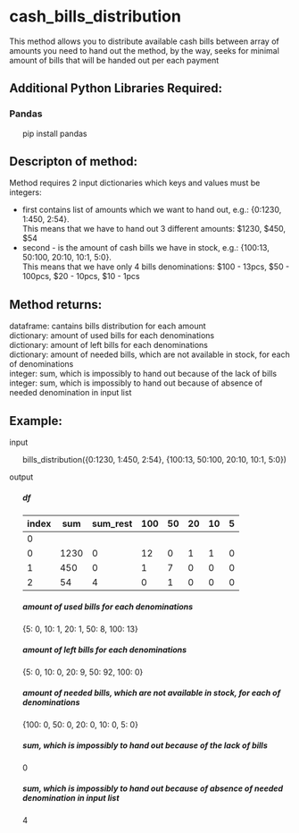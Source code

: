 # cash_bills_distribution
This method allows you to distribute available cash bills between array of amounts you need to hand out
the method, by the way, seeks for minimal amount of bills that will be handed out per each payment

## Additional Python Libraries Required:
### Pandas
<ul>
       pip install pandas
</ul>

## Descripton of method:
Method requires 2 input dictionaries which keys and values must be integers: 
- first contains list of amounts which we want to hand out, e.g.: {0:1230, 1:450, 2:54}.  
This means that we have to hand out 3 different amounts: $1230, $450, $54
- second - is the amount of cash bills we have in stock, e.g.: {100:13, 50:100, 20:10, 10:1, 5:0}.  
This means that we have only 4 bills denominations: $100 - 13pcs, $50 - 100pcs, $20 - 10pcs, $10 - 1pcs

## Method returns:
dataframe: cantains bills distribution for each amount  
dictionary: amount of used bills for each denominations   
dictionary: amount of left bills for each denominations  
dictionary: amount of needed bills, which are not available in stock, for each of denominations  
integer: sum, which is impossibly to hand out because of the lack of bills  
integer: sum, which is impossibly to hand out because of absence of needed denomination in input list  

## Example:
input <ul> bills_distribution({0:1230, 1:450, 2:54}, {100:13, 50:100, 20:10, 10:1, 5:0}) </ul>

output <ul>
##### df
index|sum|sum_rest|100|50|20|10|5
---|---|---|---|---|---|---|---
0|||||||
0|1230|0|12|0|1|1|0
1|450|0|1|7|0|0|0  
2|54|4|0|1|0|0|0  

##### amount of used bills for each denominations
 {5: 0, 10: 1, 20: 1, 50: 8, 100: 13}
##### amount of left bills for each denominations
 {5: 0, 10: 0, 20: 9, 50: 92, 100: 0}
##### amount of needed bills, which are not available in stock, for each of denominations
 {100: 0, 50: 0, 20: 0, 10: 0, 5: 0}
##### sum, which is impossibly to hand out because of the lack of bills
 0
##### sum, which is impossibly to hand out because of absence of needed denomination in input list
 4
 </ul>
